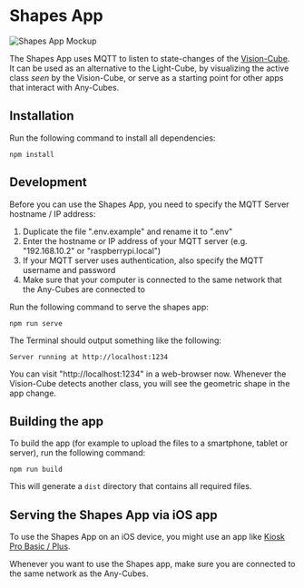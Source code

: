 # Shapes App

![Shapes App Mockup](https://user-images.githubusercontent.com/1055819/170129045-64e360d7-9320-486a-8685-f220606ec701.png)

The Shapes App uses MQTT to listen to state-changes of the [Vision-Cube](../../cubes/vision-cube/README.md).
It can be used as an alternative to the Light-Cube, by visualizing the active class *seen* by the Vision-Cube, or serve as a starting point for other apps that interact with Any-Cubes.

## Installation

Run the following command to install all dependencies:

```
npm install
```

## Development

Before you can use the Shapes App, you need to specify the MQTT Server hostname / IP address:

1. Duplicate the file ".env.example" and rename it to ".env"
2. Enter the hostname or IP address of your MQTT server (e.g. "192.168.10.2" or "raspberrypi.local")
3. If your MQTT server uses authentication, also specify the MQTT username and password
3. Make sure that your computer is connected to the same network that the Any-Cubes are connected to

Run the following command to serve the shapes app:

```
npm run serve
```

The Terminal should output something like the following:

```
Server running at http://localhost:1234
```

You can visit "http://localhost:1234" in a web-browser now. Whenever the Vision-Cube detects another class, you will see the geometric shape in the app change.

## Building the app

To build the app (for example to upload the files to a smartphone, tablet or server), run the following command:

```
npm run build
```

This will generate a `dist` directory that contains all required files.

## Serving the Shapes App via iOS app

To use the Shapes App on an iOS device, you might use an app like [Kiosk Pro Basic / Plus](https://www.kioskgroup.com/pages/kiosk-pro-pricing).

Whenever you want to use the Shapes app, make sure you are connected to the same network as the Any-Cubes.
